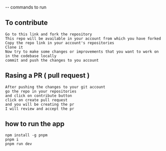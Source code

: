 -- commands to run

## To contribute

```
Go to this link and fork the repository
This repo will be available in your account from which you have forked
Copy the repo link in your account's repositories
Clone it
Now try to make some changes or improvements that you want to work on in the codebase locally
commit and push the changes to you account
```

## Rasing a PR ( pull request )

```
After pushing the changes to your git account
go the repo in your repositories
and click on contribute button
click on create pull request
and you will be creating the pr
I will review and accept the pr
```

## how to run the app

```
npm install -g pnpm
pnpm i
pnpm run dev
```
